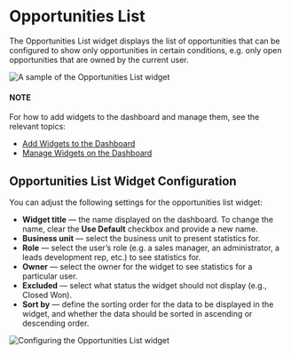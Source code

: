 <a id="user-guide-business-intelligence-widgets-opportunity-list"></a>

# Opportunities List

The Opportunities List widget displays the list of opportunities that can be configured to show only opportunities in certain conditions, e.g. only open opportunities that are owned by the current user.

![A sample of the Opportunities List widget](user/img/dashboards/opportunities_list.png)

#### NOTE
For how to add widgets to the dashboard and manage them, see the relevant topics:

* [Add Widgets to the Dashboard](index.md#user-guide-business-intelligence-widgets-add)
* [Manage Widgets on the Dashboard](index.md#user-guide-business-intelligence-widgets-manage)

## Opportunities List Widget Configuration

You can adjust the following settings for the opportunities list widget:

* **Widget title** — the name displayed on the dashboard. To change the name, clear the **Use Default** checkbox and provide a new name.
* **Business unit** — select the business unit to present statistics for.
* **Role** — select the user’s role (e.g. a sales manager, an administrator, a leads development rep, etc.) to see statistics for.
* **Owner** — select the owner for the widget to see statistics for a particular user.
* **Excluded** — select what status the widget should not display (e.g., Closed Won).
* **Sort by** — define the sorting order for the data to be displayed in the widget, and whether the data should be sorted in ascending or descending order.

![Configuring the Opportunities List widget](user/img/dashboards/opportunities_list_config.png)

